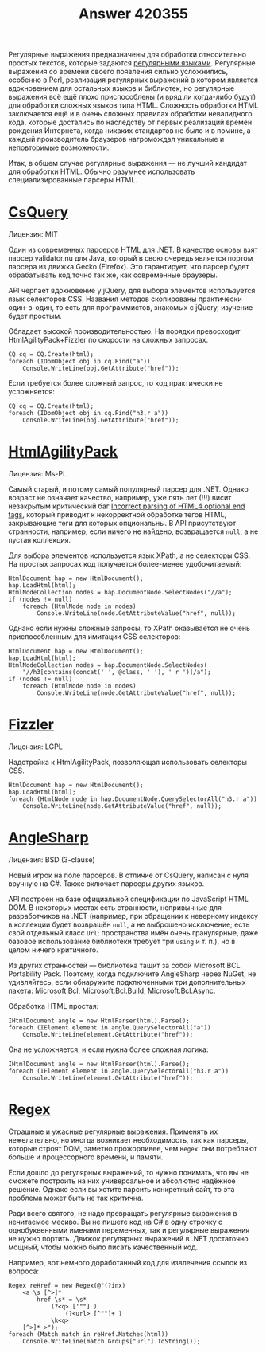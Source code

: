 ﻿---
title: "Answer 420355"
se.owner.user_id: 176051
se.owner.display_name: "Kyubey"
se.owner.link: "https://ru.stackoverflow.com/users/176051/kyubey"
se.answer_id: 420355
se.question_id: 420354
se.post_type: answer
se.score: 122
se.is_accepted: True
---
<p>Регулярные выражения предназначены для обработки относительно простых текстов, которые задаются <a href="https://ru.wikipedia.org/wiki/%D0%A0%D0%B5%D0%B3%D1%83%D0%BB%D1%8F%D1%80%D0%BD%D1%8B%D0%B9_%D1%8F%D0%B7%D1%8B%D0%BA">регулярными языками</a>. Регулярные выражения со времени своего появления сильно усложнились, особенно в Perl, реализация регулярных выражений в котором является вдохновением для остальных языков и библиотек, но регулярные выражения всё ещё плохо приспособлены (и вряд ли когда-либо будут) для обработки сложных языков типа HTML. Сложность обработки HTML заключается ещё и в очень сложных правилах обработки невалидного кода, которые достались по наследству от первых реализаций времён рождения Интернета, когда никаких стандартов не было и в помине, а каждый производитель браузеров нагромождал уникальные и неповторимые возможности.</p>

<p>Итак, в общем случае регулярные выражения — не лучший кандидат для обработки HTML. Обычно разумнее использовать специализированные парсеры HTML.</p>

<h1><a href="https://github.com/jamietre/CsQuery">CsQuery</a></h1>

<p>Лицензия: MIT</p>

<p>Один из современных парсеров HTML для .NET. В качестве основы взят парсер validator.nu для Java, который в свою очередь является портом парсера из движка Gecko (Firefox). Это гарантирует, что парсер будет обрабатывать код точно так же, как современные браузеры.</p>

<p>API черпает вдохновение у jQuery, для выбора элементов используется язык селекторов CSS. Названия методов скопированы практически один-в-один, то есть для программистов, знакомых с jQuery, изучение будет простым.</p>

<p>Обладает высокой производительностью. На порядки превосходит HtmlAgilityPack+Fizzler по скорости на сложных запросах.</p>

<pre><code>CQ cq = CQ.Create(html);
foreach (IDomObject obj in cq.Find("a"))
    Console.WriteLine(obj.GetAttribute("href"));
</code></pre>

<p>Если требуется более сложный запрос, то код практически не усложняется:</p>

<pre><code>CQ cq = CQ.Create(html);
foreach (IDomObject obj in cq.Find("h3.r a"))
    Console.WriteLine(obj.GetAttribute("href"));
</code></pre>

<h1><a href="https://htmlagilitypack.codeplex.com/">HtmlAgilityPack</a></h1>

<p>Лицензия: Ms-PL</p>

<p>Самый старый, и потому самый популярный парсер для .NET. Однако возраст не означает качество, например, уже пять лет (!!!) висит незакрытым критический баг <a href="https://htmlagilitypack.codeplex.com/workitem/29218">Incorrect parsing of HTML4 optional end tags</a>, который приводит к некорректной обработке тегов HTML, закрывающие теги для которых опциональны. В API присутствуют странности, например, если ничего не найдено, возвращается <code>null</code>, а не пустая коллекция.</p>

<p>Для выбора элементов используется язык XPath, а не селекторы CSS. На простых запросах код получается более-менее удобочитаемый:</p>

<pre><code>HtmlDocument hap = new HtmlDocument();
hap.LoadHtml(html);
HtmlNodeCollection nodes = hap.DocumentNode.SelectNodes("//a");
if (nodes != null)
    foreach (HtmlNode node in nodes)
        Console.WriteLine(node.GetAttributeValue("href", null));
</code></pre>

<p>Однако если нужны сложные запросы, то XPath оказывается не очень приспособленным для имитации CSS селекторов:</p>

<pre><code>HtmlDocument hap = new HtmlDocument();
hap.LoadHtml(html);
HtmlNodeCollection nodes = hap.DocumentNode.SelectNodes(
    "//h3[contains(concat(' ', @class, ' '), ' r ')]/a");
if (nodes != null)
    foreach (HtmlNode node in nodes)
        Console.WriteLine(node.GetAttributeValue("href", null));
</code></pre>

<h1><a href="https://code.google.com/p/fizzler/">Fizzler</a></h1>

<p>Лицензия: LGPL</p>

<p>Надстройка к HtmlAgilityPack, позволяющая использовать селекторы CSS.</p>

<pre><code>HtmlDocument hap = new HtmlDocument();
hap.LoadHtml(html);
foreach (HtmlNode node in hap.DocumentNode.QuerySelectorAll("h3.r a"))
    Console.WriteLine(node.GetAttributeValue("href", null));
</code></pre>

<h1><a href="https://github.com/FlorianRappl/AngleSharp">AngleSharp</a></h1>

<p>Лицензия: BSD (3-clause)</p>

<p>Новый игрок на поле парсеров. В отличие от CsQuery, написан с нуля вручную на C#. Также включает парсеры других языков.</p>

<p>API построен на базе официальной спецификации по JavaScript HTML DOM. В некоторых местах есть странности, непривычные для разработчиков на .NET (например, при обращении к неверному индексу в коллекции будет возвращён <code>null</code>, а не выброшено исключение; есть свой отдельный класс <code>Url</code>; пространства имён очень гранулярные, даже базовое использование библиотеки требует три <code>using</code> и т. п.), но в целом ничего критичного.</p>

<p>Из других странностей — библиотека тащит за собой Microsoft BCL Portability Pack. Поэтому, когда подключите AngleSharp через NuGet, не удивляйтесь, если обнаружите подключенными три дополнительных пакета: Microsoft.Bcl, Microsoft.Bcl.Build, Microsoft.Bcl.Async.</p>

<p>Обработка HTML простая:</p>

<pre><code>IHtmlDocument angle = new HtmlParser(html).Parse();
foreach (IElement element in angle.QuerySelectorAll("a"))
    Console.WriteLine(element.GetAttribute("href"));
</code></pre>

<p>Она не усложняется, и если нужна более сложная логика:</p>

<pre><code>IHtmlDocument angle = new HtmlParser(html).Parse();
foreach (IElement element in angle.QuerySelectorAll("h3.r a"))
    Console.WriteLine(element.GetAttribute("href"));
</code></pre>

<h1><a href="https://msdn.microsoft.com/library/hs600312.aspx">Regex</a></h1>

<p>Страшные и ужасные регулярные выражения. Применять их нежелательно, но иногда возникает необходимость, так как парсеры, которые строят DOM, заметно прожорливее, чем <code>Regex</code>: они потребляют больше и процессорного времени, и памяти.</p>

<p>Если дошло до регулярных выражений, то нужно понимать, что вы не сможете построить на них универсальное и абсолютно надёжное решение. Однако если вы хотите парсить конкретный сайт, то эта проблема может быть не так критична.</p>

<p>Ради всего святого, не надо превращать регулярные выражения в нечитаемое месиво. Вы не пишете код на C# в одну строчку с однобуквенными именами переменных, так и регулярные выражения не нужно портить. Движок регулярных выражений в .NET достаточно мощный, чтобы можно было писать качественный код.</p>

<p>Например, вот немного доработанный код для извлечения ссылок из вопроса:</p>

<pre><code>Regex reHref = new Regex(@"(?inx)
    &lt;a \s [^&gt;]*
        href \s* = \s*
            (?&lt;q&gt; ['""] )
                (?&lt;url&gt; [^""]+ )
            \k&lt;q&gt;
    [^&gt;]* &gt;");
foreach (Match match in reHref.Matches(html))
    Console.WriteLine(match.Groups["url"].ToString());
</code></pre>
